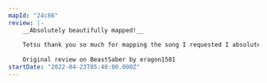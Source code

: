 ```yaml
---
mapId: "24c86"
review: |-
    __Absolutely beautifully mapped!__
    
    Tetsu thank you so much for mapping the song I requested I absolutely love it and it plays soooo buttery smooth and the notes are timed perfectly with the rythem! My only regret is that I cannot rate this any higher than I am right now! :)
    
    Original review on BeastSaber by eragon1581
startDate: "2022-04-23T05:48:00.000Z"
---
```

